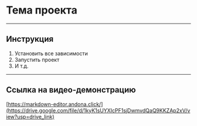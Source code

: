 # Тема проекта

<hr>

## Инструкция
1. Установить все зависимости
2. Запустить проект
3. И т.д.

<hr>

## Ссылка на видео-демонстрацию
[https://markdown-editor.andona.click/](https://drive.google.com/file/d/1kyK1sUYXIcPF1sjDwmvdQaQ9KKZAp2xV/view?usp=drive_link)
